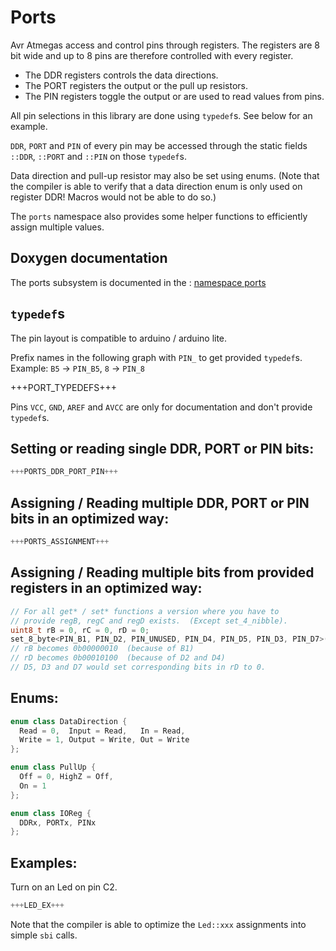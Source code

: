 # Ports

Avr Atmegas access and control pins through registers. The registers
are 8 bit wide and up to 8 pins are therefore controlled with every
register.

- The DDR registers controls the data directions.
- The PORT registers the output or the pull up resistors.
- The PIN registers toggle the output or are used to read values from pins.


All pin selections in this library are done using `typedef`s.  See below
for an example.

`DDR`, `PORT` and `PIN` of every pin may be accessed through the static
fields `::DDR`, `::PORT` and `::PIN` on those `typedef`s.

Data direction and pull-up resistor may also be set using enums.  (Note that
the compiler is able to verify that a data direction enum is only used on
register DDR!  Macros would not be able to do so.)

The `ports` namespace also provides some helper functions to
efficiently assign multiple values.


## Doxygen documentation

The ports subsystem is documented in the :
[namespace ports](http://close2.github.io/alibvr/doxygen/html/d4/d49/namespaceports.html)


## `typedef`s

The pin layout is compatible to arduino / arduino lite.

Prefix names in the following graph with `PIN_` to get
provided `typedef`s.  Example: `B5` → `PIN_B5`, `8` → `PIN_8`

+++PORT_TYPEDEFS+++

Pins `VCC`, `GND`, `AREF` and `AVCC` are only for documentation
and don't provide `typedef`s.


## Setting or reading single DDR, PORT or PIN bits:

```C++
+++PORTS_DDR_PORT_PIN+++
```


## Assigning / Reading multiple DDR, PORT or PIN bits in an optimized way:

```C++
+++PORTS_ASSIGNMENT+++
```


## Assigning / Reading multiple bits from provided registers in an optimized way:

```C++
// For all get* / set* functions a version where you have to
// provide regB, regC and regD exists.  (Except set_4_nibble).
uint8_t rB = 0, rC = 0, rD = 0;
set_8_byte<PIN_B1, PIN_D2, PIN_UNUSED, PIN_D4, PIN_D5, PIN_D3, PIN_D7>(rB, rC, rD, 0b11110000);
// rB becomes 0b00000010  (because of B1)
// rD becomes 0b00010100  (because of D2 and D4)
// D5, D3 and D7 would set corresponding bits in rD to 0.
```


## Enums:

```C++
enum class DataDirection {
  Read = 0,  Input = Read,   In = Read,
  Write = 1, Output = Write, Out = Write
};
```

```C++
enum class PullUp {
  Off = 0, HighZ = Off,
  On = 1
};
```

```C++
enum class IOReg {
  DDRx, PORTx, PINx
};
```


## Examples:

Turn on an Led on pin C2.

```C++
+++LED_EX+++
```

Note that the compiler is able to optimize the `Led::xxx` assignments
into simple `sbi` calls.
